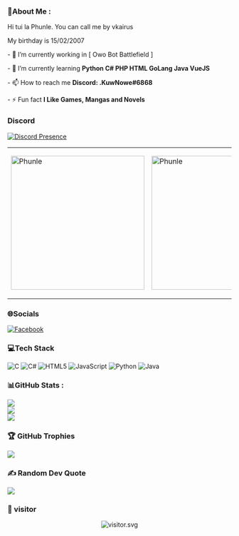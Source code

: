 ### 💫About Me :
Hi tui la Phunle. You can call me by vkairus
    
My birthday is 15/02/2007

 - 🔭 I’m currently working in [ Owo Bot Battlefield ] 
  
 - 🌱 I’m currently learning **Python C# PHP HTML GoLang Java VueJS**  
  
 - 📫 How to reach me **Discord: .KuwNowe#6868**  
  
 - ⚡ Fun fact **I Like Games, Mangas and Novels** 
 
 ### Discord
[![Discord Presence](https://lanyard.cnrad.dev/api/988716699488489533)](https://discord.com/users/988716699488489533)

 
  
 <table style="width:100%;"align="center"> 
   <tr> 
     <td> 
      <img src="https://cdn.discordapp.com/attachments/1008766413391003688/1079051643267600494/Screenshot_20230211-191600_Lin_Qun_Mobile.png" alt="Phunle" width="300px"/> 
     </td> 
     <td> 
       </p> 
         <img src="https://cdn.discordapp.com/attachments/1008766413391003688/1079051643007545384/FB_IMG_1675416428889.jpg" alt="Phunle" width="300px"/> 
       </p> 
     </td> 
   </tr> 
 </table> 


### 🌐Socials
[![Facebook](https://img.shields.io/badge/Facebook-%231877F2.svg?logo=Facebook&logoColor=white)](https://facebook.com/100037079618876) 

### 💻Tech Stack
![C](https://img.shields.io/badge/c-%2300599C.svg?style=for-the-badge&logo=c&logoColor=white) ![C#](https://img.shields.io/badge/c%23-%23239120.svg?style=for-the-badge&logo=c-sharp&logoColor=white) ![HTML5](https://img.shields.io/badge/html5-%23E34F26.svg?style=for-the-badge&logo=html5&logoColor=white) ![JavaScript](https://img.shields.io/badge/javascript-%23323330.svg?style=for-the-badge&logo=javascript&logoColor=%23F7DF1E) ![Python](https://img.shields.io/badge/python-3670A0?style=for-the-badge&logo=python&logoColor=ffdd54) ![Java](https://img.shields.io/badge/java-%23ED8B00.svg?style=for-the-badge&logo=java&logoColor=white)
### 📊GitHub Stats :
![](https://github-readme-stats.vercel.app/api?username=Vkairus&theme=radical&hide_border=false&include_all_commits=false&count_private=false)<br/>
![](https://github-readme-streak-stats.herokuapp.com/?user=Vkairus&theme=radical&hide_border=false)<br/>
![](https://github-readme-stats.vercel.app/api/top-langs/?username=Vkairus&theme=radical&hide_border=false&include_all_commits=false&count_private=false&layout=compact)

### 🏆 GitHub Trophies
![](https://github-profile-trophy.vercel.app/?username=Vkairus&theme=radical&no-frame=false&no-bg=true&margin-w=4)

### ✍️ Random Dev Quote
![](https://quotes-github-readme.vercel.app/api?type=horizontal&theme=radical)

### 🥥 visitor

<p align="center">
<img src="https://count.caliphdev.my.id/get/@Vkairus?theme=rule34" alt="visitor.svg">
</p>
